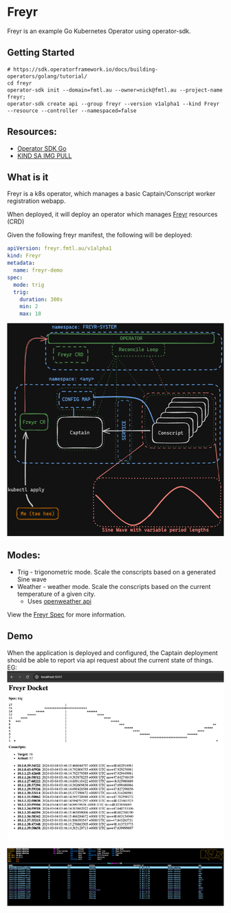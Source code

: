 # Freyr

Freyr is an example Go Kubernetes Operator using operator-sdk.

## Getting Started
```shell
# https://sdk.operatorframework.io/docs/building-operators/golang/tutorial/
cd freyr
operator-sdk init --domain=fmtl.au --owner=nick@fmtl.au --project-name freyr;
operator-sdk create api --group freyr --version v1alpha1 --kind Freyr --resource --controller --namespaced=false 
```

## Resources:
* [Operator SDK Go](https://docs.okd.io/latest/operators/operator_sdk/golang/osdk-golang-tutorial.html#osdk-run-operator_osdk-golang-tutorial)
* [KIND SA IMG PULL](https://colinwilson.uk/2020/07/09/using-google-container-registry-with-kubernetes/#step-3---grant-the-service-account-permissions)

## What is it

Freyr is a k8s operator, which manages a basic Captain/Conscript worker registration webapp.

When deployed, it will deploy an operator which manages [Freyr](freyr/api/v1alpha1/freyr_types.go) resources (CRD)

Given the following freyr manifest, the following will be deployed:
```yaml
apiVersion: freyr.fmtl.au/v1alpha1
kind: Freyr
metadata:
  name: freyr-demo
spec:
  mode: trig
  trig:
    duration: 300s
    min: 2
    max: 18
```

![arch](./deck/assets/op_applied.png)

## Modes:
* Trig - trigonometric mode. Scale the conscripts based on a generated Sine wave
* Weather - weather mode. Scale the conscripts based on the current temperature of a given city.
  * Uses [openweather api](https://openweathermap.org/current)

View the [Freyr Spec](freyr/api/v1alpha1/freyr_types.go) for more information.

## Demo

When the application is deployed and configured, the Captain deployment should be able to report
via api request about the current state of things. EG:
![captain](./deck/assets/captain_docket.png)

![pods](./deck/assets/k9s_scaling_pods.png)
